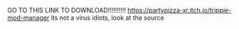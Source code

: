 GO TO THIS LINK TO DOWNLOAD!!!!!!!!!! https://partypizza-xr.itch.io/trippie-mod-manager
its not a virus idiots, look at the source

